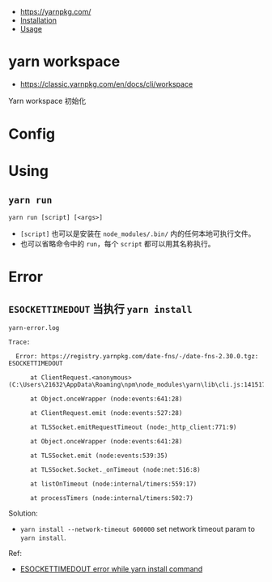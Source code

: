 - https://yarnpkg.com/
- [Installation](https://classic.yarnpkg.com/en/docs/install#windows-stable) 
- [Usage](https://classic.yarnpkg.com/en/docs/usage) 

# yarn workspace

- https://classic.yarnpkg.com/en/docs/cli/workspace

Yarn workspace 初始化

# Config



# Using

## `yarn run`

`yarn run [script] [<args>]`

- `[script]` 也可以是安装在 `node_modules/.bin/` 内的任何本地可执行文件。
- 也可以省略命令中的 `run`，每个 `script` 都可以用其名称执行。


# Error

## `ESOCKETTIMEDOUT` 当执行 `yarn install`

`yarn-error.log`
```log
Trace:

  Error: https://registry.yarnpkg.com/date-fns/-/date-fns-2.30.0.tgz: ESOCKETTIMEDOUT

      at ClientRequest.<anonymous> (C:\Users\21632\AppData\Roaming\npm\node_modules\yarn\lib\cli.js:141517:19)

      at Object.onceWrapper (node:events:641:28)

      at ClientRequest.emit (node:events:527:28)

      at TLSSocket.emitRequestTimeout (node:_http_client:771:9)

      at Object.onceWrapper (node:events:641:28)

      at TLSSocket.emit (node:events:539:35)

      at TLSSocket.Socket._onTimeout (node:net:516:8)

      at listOnTimeout (node:internal/timers:559:17)

      at processTimers (node:internal/timers:502:7)
```

Solution:
- `yarn install --network-timeout 600000`
	set network timeout param to `yarn install`.


Ref:
- [ESOCKETTIMEDOUT error while yarn install command](https://stackoverflow.com/questions/55845756/esockettimedout-error-while-yarn-install-command) 

